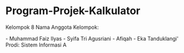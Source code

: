 # Program-Projek-Kalkulator
Kelompok 8 
Nama Anggota Kelompok: 
</div>
- Muhammad Faiz Ilyas
- Syifa Tri Agusriani 
- Afiqah 
- Eka Tanduklangi' 
<div> Prodi: Sistem Informasi A </div>
